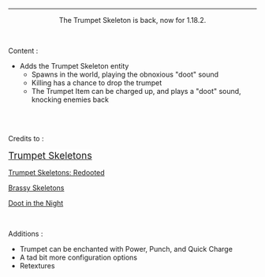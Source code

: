 <p>&nbsp;</p>
<p>&nbsp;</p>
<hr />
<p style="text-align: center;">The Trumpet Skeleton is back, now for 1.18.2.</p>
<p>&nbsp;</p>
<p>Content :&nbsp;</p>
<ul>
<li>Adds the Trumpet Skeleton entity
<ul>
<li>Spawns in the world, playing the obnoxious "doot" sound</li>
<li>Killing has a chance to drop the trumpet</li>
<li>The Trumpet Item can be charged up, and plays a "doot" sound, knocking enemies back</li>
</ul>
</li>
</ul>
<p>&nbsp;</p>
<p><br />Credits to :</p>
<p><a style="font-size: 1.2rem; background-color: #ffffff;" href="https://www.curseforge.com/minecraft/mc-mods/doot">Trumpet Skeletons</a></p>
<p><a href="https://www.curseforge.com/minecraft/mc-mods/trumpet-skeleton-redooted">Trumpet Skeletons: Redooted</a></p>
<p><a href="https://www.curseforge.com/minecraft/mc-mods/brassy-skeletons">Brassy Skeletons</a></p>
<p><a href="https://www.curseforge.com/minecraft/mc-mods/doot-in-the-night">Doot in the Night</a></p>
<p>&nbsp;</p>
<p>Additions :&nbsp;</p>
<ul>
<li>Trumpet can be enchanted with Power, Punch, and Quick Charge</li>
<li>A tad bit more configuration options</li>
<li>Retextures</li>
</ul>
